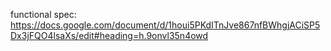 functional spec: https://docs.google.com/document/d/1houi5PKdITnJve867nfBWhgjACiSP5Dx3jFQO4lsaXs/edit#heading=h.9onvl35n4owd
